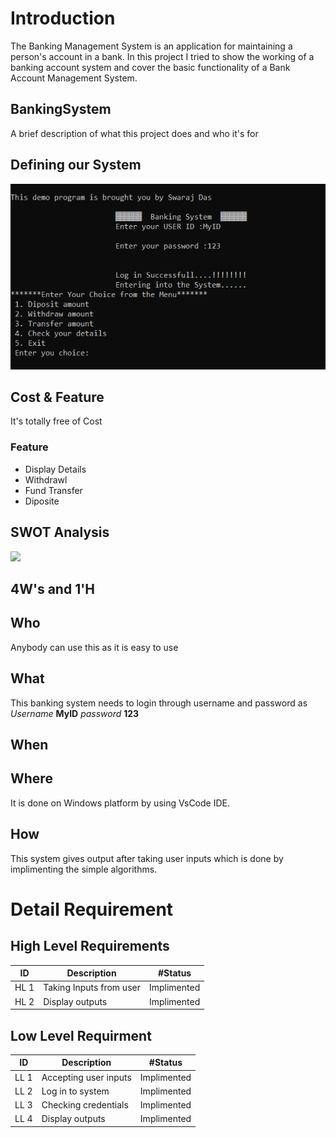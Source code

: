 
# Introduction
The Banking Management System is an application for maintaining a person's account in a bank. In this project I tried to show the working of a banking account system and cover the basic functionality of a Bank Account Management System.
## BankingSystem

A brief description of what this project does and who it's for


## Defining our System
![BankingSystem](1_Requirements/BankingSystem.PNG)
## Cost & Feature
It's totally free of Cost
### Feature
* Display Details
* Withdrawl
* Fund Transfer
* Diposite
## SWOT Analysis
![](https://adamsmediagroup.com/wp-content/uploads/2018/07/SWOT-Analysis.jpg)
## 4W's and 1'H

## Who
Anybody can use this as it is easy to use
## What
This banking system needs to login through username and password as
*Username* **MyID**
*password* **123**
## When
## Where
It is done on Windows platform by using VsCode IDE.
## How
This system gives output after taking user inputs which is done by implimenting the simple algorithms.
# Detail Requirement
## High Level Requirements
| ID        | Description    | #Status |
|--------------|-----------|------------|
| HL 1| Taking Inputs from user     | Implimented      |
|HL 2 | Display outputs  | Implimented      |

## Low Level Requirment
| ID        | Description    | #Status |
|--------------|-----------|------------|
| LL 1| Accepting user inputs    | Implimented      |
|LL 2 | Log in to system | Implimented      |
|LL 3 | Checking credentials | Implimented      |
|LL 4 | Display outputs  | Implimented      |
